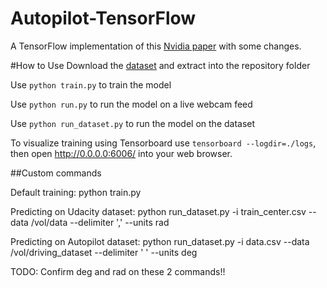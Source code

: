 # Autopilot-TensorFlow
A TensorFlow implementation of this [Nvidia paper](https://arxiv.org/pdf/1604.07316.pdf) with some changes.

#How to Use
Download the [dataset](https://drive.google.com/file/d/0B-KJCaaF7ellQUkzdkpsQkloenM/view?usp=sharing) and extract into the repository folder

Use `python train.py` to train the model

Use `python run.py` to run the model on a live webcam feed

Use `python run_dataset.py` to run the model on the dataset

To visualize training using Tensorboard use `tensorboard --logdir=./logs`, then open http://0.0.0.0:6006/ into your web browser.




##Custom commands

Default training:
python train.py




Predicting on Udacity dataset:
python run_dataset.py -i train_center.csv --data /vol/data --delimiter ',' --units rad

Predicting on Autopilot dataset:
python run_dataset.py -i data.csv --data /vol/driving_dataset --delimiter ' ' --units deg

TODO: Confirm deg and rad on these 2 commands!!
